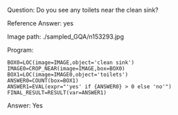 Question: Do you see any toilets near the clean sink?

Reference Answer: yes

Image path: ./sampled_GQA/n153293.jpg

Program:

```
BOX0=LOC(image=IMAGE,object='clean sink')
IMAGE0=CROP_NEAR(image=IMAGE,box=BOX0)
BOX1=LOC(image=IMAGE0,object='toilets')
ANSWER0=COUNT(box=BOX1)
ANSWER1=EVAL(expr="'yes' if {ANSWER0} > 0 else 'no'")
FINAL_RESULT=RESULT(var=ANSWER1)
```
Answer: Yes

